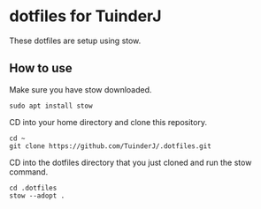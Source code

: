 # dotfiles for TuinderJ
These dotfiles are setup using stow.

## How to use
Make sure you have stow downloaded.
```
sudo apt install stow
```

CD into your home directory and clone this repository.
```
cd ~
git clone https://github.com/TuinderJ/.dotfiles.git
```

CD into the dotfiles directory that you just cloned and run the stow command.
```
cd .dotfiles
stow --adopt .
```
